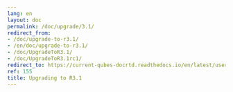 ```yaml
---
lang: en
layout: doc
permalink: /doc/upgrade/3.1/
redirect_from:
- /doc/upgrade-to-r3.1/
- /en/doc/upgrade-to-r3.1/
- /doc/UpgradeToR3.1/
- /doc/UpgradeToR3.1rc1/
redirect_to: https://current-qubes-docrtd.readthedocs.io/en/latest/user/downloading-installing-upgrading/upgrade/3_1.html
ref: 155
title: Upgrading to R3.1
---
```

